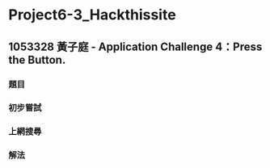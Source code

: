 # Project6-3_Hackthissite


## 1053328 黃子庭 - Application Challenge 4：Press the Button.
### 題目
### 初步嘗試
### 上網搜尋
### 解法
